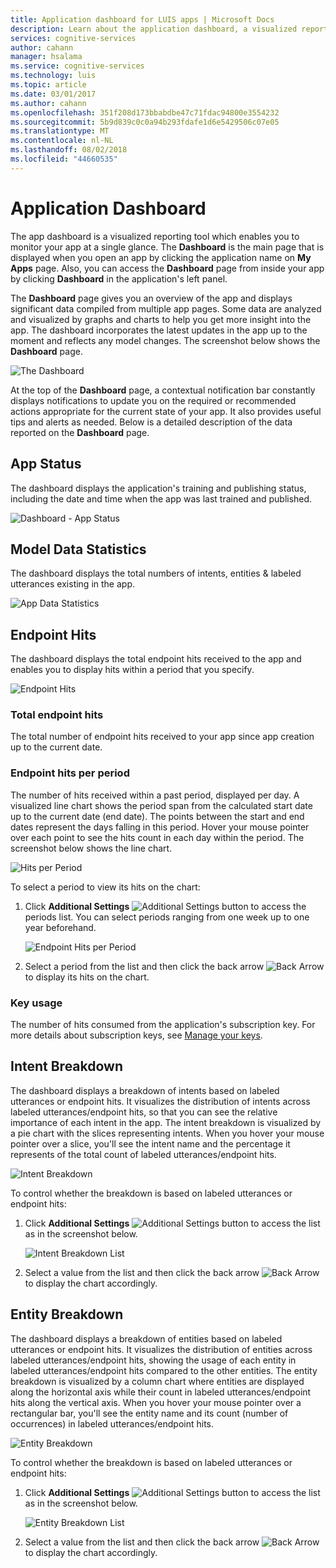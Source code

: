 ```yaml
---
title: Application dashboard for LUIS apps | Microsoft Docs
description: Learn about the application dashboard, a visualized reporting tool that enables you to monitor your apps at a single glance.
services: cognitive-services
author: cahann
manager: hsalama
ms.service: cognitive-services
ms.technology: luis
ms.topic: article
ms.date: 03/01/2017
ms.author: cahann
ms.openlocfilehash: 351f208d173bbabdbe47c71fdac94800e3554232
ms.sourcegitcommit: 5b9d839c0c0a94b293fdafe1d6e5429506c07e05
ms.translationtype: MT
ms.contentlocale: nl-NL
ms.lasthandoff: 08/02/2018
ms.locfileid: "44660535"
---
```

# <a name="application-dashboard"></a>Application Dashboard
The app dashboard is a visualized reporting tool which enables you to monitor your app at a single glance. The **Dashboard** is the main page that is displayed when you open an app by clicking the application name on **My Apps** page. Also, you can access the **Dashboard** page from inside your app by clicking **Dashboard** in the application's left panel. 

The **Dashboard** page gives you an overview of the app and displays significant data compiled from multiple app pages. Some data are analyzed and visualized by graphs and charts to help you get more insight into the app. The dashboard incorporates the latest updates in the app up to the moment and reflects any model changes. The screenshot below shows the **Dashboard** page.

![The Dashboard](https://docstestmedia1.blob.core.windows.net/azure-media/articles/cognitive-services/LUIS/Images/Dashboard.JPG)

At the top of the **Dashboard** page, a contextual notification bar constantly displays notifications to update you on the required or recommended actions appropriate for the current state of your app. It also provides useful tips and alerts as needed. Below is a detailed description of the data reported on the **Dashboard** page.
 
  
## <a name="app-status"></a>App Status
The dashboard displays the application's training and publishing status, including the date and time when the app was last trained and published.  

![Dashboard - App Status](https://docstestmedia1.blob.core.windows.net/azure-media/articles/cognitive-services/LUIS/Images/Dashboard-AppStatus.JPG)

## <a name="model-data-statistics"></a>Model Data Statistics
The dashboard displays the total numbers of intents, entities & labeled utterances existing in the app. 

![App Data Statistics](https://docstestmedia1.blob.core.windows.net/azure-media/articles/cognitive-services/LUIS/Images/Dashboard-statistics.JPG)

## <a name="endpoint-hits"></a>Endpoint Hits
The dashboard displays the total endpoint hits received to the app and enables you to display hits within a period that you specify.

![Endpoint Hits](https://docstestmedia1.blob.core.windows.net/azure-media/articles/cognitive-services/LUIS/Images/Dashboard-endpointHits.JPG)
 
### <a name="total-endpoint-hits"></a>Total endpoint hits
The total number of endpoint hits received to your app since app creation up to the current date.

### <a name="endpoint-hits-per-period"></a>Endpoint hits per period
The number of hits received within a past period, displayed per day. A visualized line chart shows the period span from the calculated start date up to the current date (end date). The points between the start and end dates represent the days falling in this period. Hover your mouse pointer over each point to see the hits count in each day within the period. The screenshot below shows the line chart.
 
![Hits per Period](https://docstestmedia1.blob.core.windows.net/azure-media/articles/cognitive-services/LUIS/Images/Dashboard-PeriodHitsChart.jpg)

To select a period to view its hits on the chart:
 
1. Click **Additional Settings** ![Additional Settings button](https://docstestmedia1.blob.core.windows.net/azure-media/articles/cognitive-services/LUIS/Images/Dashboard-Settings-btn.JPG) to access the periods list. You can select periods ranging from one week up to one year beforehand. 

    ![Endpoint Hits per Period](https://docstestmedia1.blob.core.windows.net/azure-media/articles/cognitive-services/LUIS/Images/Dashboard-hitsPerPeriod.JPG)

2. Select a period from the list and then click the back arrow ![Back Arrow](https://docstestmedia1.blob.core.windows.net/azure-media/articles/cognitive-services/LUIS/Images/Dashboard-backArrow.JPG) to display its hits on the chart.

### <a name="key-usage"></a>Key usage
The number of hits consumed from the application's subscription key. For more details about subscription keys, see [Manage your keys](manage-keys.md). 
  
## <a name="intent-breakdown"></a>Intent Breakdown
The dashboard displays a breakdown of intents based on labeled utterances or endpoint hits. It visualizes the distribution of intents across labeled utterances/endpoint hits, so that you can see the relative importance of each intent in the app. The intent breakdown is visualized by a pie chart with the slices representing intents. When you hover your mouse pointer over a slice, you'll see the intent name and the percentage it represents of the total count of labeled utterances/endpoint hits. 

![Intent Breakdown](https://docstestmedia1.blob.core.windows.net/azure-media/articles/cognitive-services/LUIS/Images/Dashboard-IntentBreakdown.jpg)

To control whether the breakdown is based on labeled utterances or endpoint hits:

1. Click **Additional Settings** ![Additional Settings button](https://docstestmedia1.blob.core.windows.net/azure-media/articles/cognitive-services/LUIS/Images/Dashboard-Settings-btn.JPG) to access the list as in the screenshot below.

    ![Intent Breakdown List](https://docstestmedia1.blob.core.windows.net/azure-media/articles/cognitive-services/LUIS/Images/Dashboard-IntentBreakdownlist.jpg)
2. Select a value from the list and then click the back arrow ![Back Arrow](https://docstestmedia1.blob.core.windows.net/azure-media/articles/cognitive-services/LUIS/Images/Dashboard-backArrow.JPG) to display the chart accordingly.

## <a name="entity-breakdown"></a>Entity Breakdown
The dashboard displays a breakdown of entities based on labeled utterances or endpoint hits. It visualizes the distribution of entities across labeled utterances/endpoint hits, showing the usage of each entity in labeled utterances/endpoint hits compared to the other entities. The entity breakdown is visualized by a column chart where entities are displayed along the horizontal axis while their count in labeled utterances/endpoint hits along the vertical axis. When you hover your mouse pointer over a rectangular bar, you'll see the entity name and its count (number of occurrences) in labeled utterances/endpoint hits. 

![Entity Breakdown](https://docstestmedia1.blob.core.windows.net/azure-media/articles/cognitive-services/LUIS/Images/Dashboard-EntityBreakdown.jpg)

To control whether the breakdown is based on labeled utterances or endpoint hits:

1. Click **Additional Settings** ![Additional Settings button](https://docstestmedia1.blob.core.windows.net/azure-media/articles/cognitive-services/LUIS/Images/Dashboard-Settings-btn.JPG) to access the list as in the screenshot below.

    ![Entity Breakdown List](https://docstestmedia1.blob.core.windows.net/azure-media/articles/cognitive-services/LUIS/Images/Dashboard-EntityBreakdownlist.jpg)
2. Select a value from the list and then click the back arrow ![Back Arrow](https://docstestmedia1.blob.core.windows.net/azure-media/articles/cognitive-services/LUIS/Images/Dashboard-backArrow.JPG) to display the chart accordingly.
















